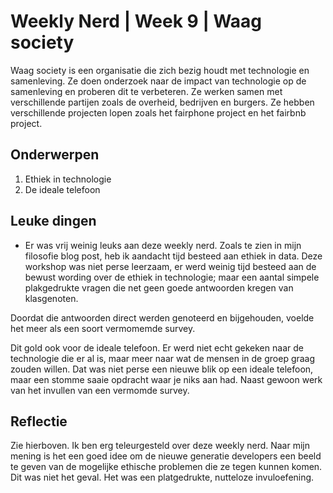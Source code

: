 # Weekly Nerd | Week 9 | Waag society 
Waag society is een organisatie die zich bezig houdt met technologie en samenleving. Ze doen onderzoek naar de impact van technologie op de samenleving en proberen dit te verbeteren. Ze werken samen met verschillende partijen zoals de overheid, bedrijven en burgers. Ze hebben verschillende projecten lopen zoals het fairphone project en het fairbnb project.
## Onderwerpen
1. Ethiek in technologie
2. De ideale telefoon



## Leuke dingen 
+ Er was vrij weinig leuks aan deze weekly nerd. Zoals te zien in mijn filosofie blog post, heb ik aandacht tijd besteed aan ethiek in data. Deze workshop was niet perse leerzaam, er werd weinig tijd besteed aan de bewust wording over de ethiek in technologie; maar een aantal simpele plakgedrukte vragen die net geen goede antwoorden kregen van klasgenoten.

Doordat die antwoorden direct werden genoteerd en bijgehouden, voelde het meer als een soort vermomemde survey. 

Dit gold ook voor de ideale telefoon. Er werd niet echt gekeken naar de technologie die er al is, maar meer naar wat de mensen in de groep graag zouden willen. Dat was niet perse een nieuwe blik op een ideale telefoon, maar een stomme saaie opdracht waar je niks aan had. Naast gewoon werk van het invullen van een vermomde survey.


## Reflectie
Zie hierboven. Ik ben erg teleurgesteld over deze weekly nerd. Naar mijn mening is het een goed idee om de nieuwe generatie developers een beeld te geven van de mogelijke ethische problemen die ze tegen kunnen komen. Dit was niet het geval. Het was een platgedrukte, nutteloze invuloefening.